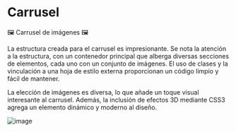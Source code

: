# Carrusel
🖼️ Carrusel de imágenes 🖼️

La estructura creada para el carrusel es impresionante. Se nota la atención a la estructura, con un contenedor principal que alberga diversas secciones de elementos, cada uno con un conjunto de imágenes. El uso de clases y la vinculación a una hoja de estilo externa proporcionan un código limpio y fácil de mantener.

La elección de imágenes es diversa, lo que añade un toque visual interesante al carrusel. Además, la inclusión de efectos 3D mediante CSS3 agrega un elemento dinámico y moderno al diseño.

![image](https://github.com/Bruno-Ivan/Carrusel/assets/126531075/bfad5a4d-6bf7-4cf1-a482-2d6ece1256e9)




